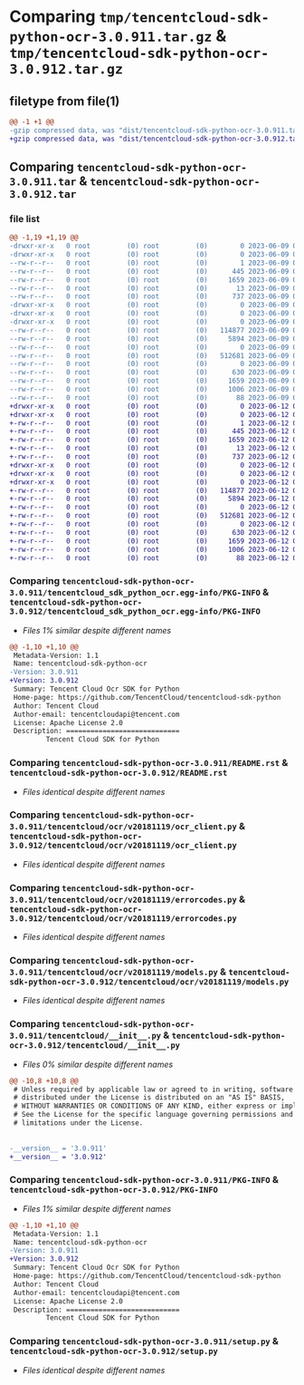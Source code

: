 # Comparing `tmp/tencentcloud-sdk-python-ocr-3.0.911.tar.gz` & `tmp/tencentcloud-sdk-python-ocr-3.0.912.tar.gz`

## filetype from file(1)

```diff
@@ -1 +1 @@
-gzip compressed data, was "dist/tencentcloud-sdk-python-ocr-3.0.911.tar", last modified: Fri Jun  9 02:24:12 2023, max compression
+gzip compressed data, was "dist/tencentcloud-sdk-python-ocr-3.0.912.tar", last modified: Mon Jun 12 03:08:50 2023, max compression
```

## Comparing `tencentcloud-sdk-python-ocr-3.0.911.tar` & `tencentcloud-sdk-python-ocr-3.0.912.tar`

### file list

```diff
@@ -1,19 +1,19 @@
-drwxr-xr-x   0 root         (0) root         (0)        0 2023-06-09 02:24:12.000000 tencentcloud-sdk-python-ocr-3.0.911/
-drwxr-xr-x   0 root         (0) root         (0)        0 2023-06-09 02:24:12.000000 tencentcloud-sdk-python-ocr-3.0.911/tencentcloud_sdk_python_ocr.egg-info/
--rw-r--r--   0 root         (0) root         (0)        1 2023-06-09 02:24:12.000000 tencentcloud-sdk-python-ocr-3.0.911/tencentcloud_sdk_python_ocr.egg-info/dependency_links.txt
--rw-r--r--   0 root         (0) root         (0)      445 2023-06-09 02:24:12.000000 tencentcloud-sdk-python-ocr-3.0.911/tencentcloud_sdk_python_ocr.egg-info/SOURCES.txt
--rw-r--r--   0 root         (0) root         (0)     1659 2023-06-09 02:24:12.000000 tencentcloud-sdk-python-ocr-3.0.911/tencentcloud_sdk_python_ocr.egg-info/PKG-INFO
--rw-r--r--   0 root         (0) root         (0)       13 2023-06-09 02:24:12.000000 tencentcloud-sdk-python-ocr-3.0.911/tencentcloud_sdk_python_ocr.egg-info/top_level.txt
--rw-r--r--   0 root         (0) root         (0)      737 2023-06-09 02:24:12.000000 tencentcloud-sdk-python-ocr-3.0.911/README.rst
-drwxr-xr-x   0 root         (0) root         (0)        0 2023-06-09 02:24:12.000000 tencentcloud-sdk-python-ocr-3.0.911/tencentcloud/
-drwxr-xr-x   0 root         (0) root         (0)        0 2023-06-09 02:24:12.000000 tencentcloud-sdk-python-ocr-3.0.911/tencentcloud/ocr/
-drwxr-xr-x   0 root         (0) root         (0)        0 2023-06-09 02:24:12.000000 tencentcloud-sdk-python-ocr-3.0.911/tencentcloud/ocr/v20181119/
--rw-r--r--   0 root         (0) root         (0)   114877 2023-06-09 02:24:12.000000 tencentcloud-sdk-python-ocr-3.0.911/tencentcloud/ocr/v20181119/ocr_client.py
--rw-r--r--   0 root         (0) root         (0)     5894 2023-06-09 02:24:12.000000 tencentcloud-sdk-python-ocr-3.0.911/tencentcloud/ocr/v20181119/errorcodes.py
--rw-r--r--   0 root         (0) root         (0)        0 2023-06-09 02:24:12.000000 tencentcloud-sdk-python-ocr-3.0.911/tencentcloud/ocr/v20181119/__init__.py
--rw-r--r--   0 root         (0) root         (0)   512681 2023-06-09 02:24:12.000000 tencentcloud-sdk-python-ocr-3.0.911/tencentcloud/ocr/v20181119/models.py
--rw-r--r--   0 root         (0) root         (0)        0 2023-06-09 02:24:12.000000 tencentcloud-sdk-python-ocr-3.0.911/tencentcloud/ocr/__init__.py
--rw-r--r--   0 root         (0) root         (0)      630 2023-06-09 02:24:12.000000 tencentcloud-sdk-python-ocr-3.0.911/tencentcloud/__init__.py
--rw-r--r--   0 root         (0) root         (0)     1659 2023-06-09 02:24:12.000000 tencentcloud-sdk-python-ocr-3.0.911/PKG-INFO
--rw-r--r--   0 root         (0) root         (0)     1006 2023-06-09 02:24:12.000000 tencentcloud-sdk-python-ocr-3.0.911/setup.py
--rw-r--r--   0 root         (0) root         (0)       88 2023-06-09 02:24:12.000000 tencentcloud-sdk-python-ocr-3.0.911/setup.cfg
+drwxr-xr-x   0 root         (0) root         (0)        0 2023-06-12 03:08:50.000000 tencentcloud-sdk-python-ocr-3.0.912/
+drwxr-xr-x   0 root         (0) root         (0)        0 2023-06-12 03:08:50.000000 tencentcloud-sdk-python-ocr-3.0.912/tencentcloud_sdk_python_ocr.egg-info/
+-rw-r--r--   0 root         (0) root         (0)        1 2023-06-12 03:08:50.000000 tencentcloud-sdk-python-ocr-3.0.912/tencentcloud_sdk_python_ocr.egg-info/dependency_links.txt
+-rw-r--r--   0 root         (0) root         (0)      445 2023-06-12 03:08:50.000000 tencentcloud-sdk-python-ocr-3.0.912/tencentcloud_sdk_python_ocr.egg-info/SOURCES.txt
+-rw-r--r--   0 root         (0) root         (0)     1659 2023-06-12 03:08:50.000000 tencentcloud-sdk-python-ocr-3.0.912/tencentcloud_sdk_python_ocr.egg-info/PKG-INFO
+-rw-r--r--   0 root         (0) root         (0)       13 2023-06-12 03:08:50.000000 tencentcloud-sdk-python-ocr-3.0.912/tencentcloud_sdk_python_ocr.egg-info/top_level.txt
+-rw-r--r--   0 root         (0) root         (0)      737 2023-06-12 03:08:50.000000 tencentcloud-sdk-python-ocr-3.0.912/README.rst
+drwxr-xr-x   0 root         (0) root         (0)        0 2023-06-12 03:08:50.000000 tencentcloud-sdk-python-ocr-3.0.912/tencentcloud/
+drwxr-xr-x   0 root         (0) root         (0)        0 2023-06-12 03:08:50.000000 tencentcloud-sdk-python-ocr-3.0.912/tencentcloud/ocr/
+drwxr-xr-x   0 root         (0) root         (0)        0 2023-06-12 03:08:50.000000 tencentcloud-sdk-python-ocr-3.0.912/tencentcloud/ocr/v20181119/
+-rw-r--r--   0 root         (0) root         (0)   114877 2023-06-12 03:08:50.000000 tencentcloud-sdk-python-ocr-3.0.912/tencentcloud/ocr/v20181119/ocr_client.py
+-rw-r--r--   0 root         (0) root         (0)     5894 2023-06-12 03:08:50.000000 tencentcloud-sdk-python-ocr-3.0.912/tencentcloud/ocr/v20181119/errorcodes.py
+-rw-r--r--   0 root         (0) root         (0)        0 2023-06-12 03:08:50.000000 tencentcloud-sdk-python-ocr-3.0.912/tencentcloud/ocr/v20181119/__init__.py
+-rw-r--r--   0 root         (0) root         (0)   512681 2023-06-12 03:08:50.000000 tencentcloud-sdk-python-ocr-3.0.912/tencentcloud/ocr/v20181119/models.py
+-rw-r--r--   0 root         (0) root         (0)        0 2023-06-12 03:08:50.000000 tencentcloud-sdk-python-ocr-3.0.912/tencentcloud/ocr/__init__.py
+-rw-r--r--   0 root         (0) root         (0)      630 2023-06-12 03:08:50.000000 tencentcloud-sdk-python-ocr-3.0.912/tencentcloud/__init__.py
+-rw-r--r--   0 root         (0) root         (0)     1659 2023-06-12 03:08:50.000000 tencentcloud-sdk-python-ocr-3.0.912/PKG-INFO
+-rw-r--r--   0 root         (0) root         (0)     1006 2023-06-12 03:08:50.000000 tencentcloud-sdk-python-ocr-3.0.912/setup.py
+-rw-r--r--   0 root         (0) root         (0)       88 2023-06-12 03:08:50.000000 tencentcloud-sdk-python-ocr-3.0.912/setup.cfg
```

### Comparing `tencentcloud-sdk-python-ocr-3.0.911/tencentcloud_sdk_python_ocr.egg-info/PKG-INFO` & `tencentcloud-sdk-python-ocr-3.0.912/tencentcloud_sdk_python_ocr.egg-info/PKG-INFO`

 * *Files 1% similar despite different names*

```diff
@@ -1,10 +1,10 @@
 Metadata-Version: 1.1
 Name: tencentcloud-sdk-python-ocr
-Version: 3.0.911
+Version: 3.0.912
 Summary: Tencent Cloud Ocr SDK for Python
 Home-page: https://github.com/TencentCloud/tencentcloud-sdk-python
 Author: Tencent Cloud
 Author-email: tencentcloudapi@tencent.com
 License: Apache License 2.0
 Description: ============================
         Tencent Cloud SDK for Python
```

### Comparing `tencentcloud-sdk-python-ocr-3.0.911/README.rst` & `tencentcloud-sdk-python-ocr-3.0.912/README.rst`

 * *Files identical despite different names*

### Comparing `tencentcloud-sdk-python-ocr-3.0.911/tencentcloud/ocr/v20181119/ocr_client.py` & `tencentcloud-sdk-python-ocr-3.0.912/tencentcloud/ocr/v20181119/ocr_client.py`

 * *Files identical despite different names*

### Comparing `tencentcloud-sdk-python-ocr-3.0.911/tencentcloud/ocr/v20181119/errorcodes.py` & `tencentcloud-sdk-python-ocr-3.0.912/tencentcloud/ocr/v20181119/errorcodes.py`

 * *Files identical despite different names*

### Comparing `tencentcloud-sdk-python-ocr-3.0.911/tencentcloud/ocr/v20181119/models.py` & `tencentcloud-sdk-python-ocr-3.0.912/tencentcloud/ocr/v20181119/models.py`

 * *Files identical despite different names*

### Comparing `tencentcloud-sdk-python-ocr-3.0.911/tencentcloud/__init__.py` & `tencentcloud-sdk-python-ocr-3.0.912/tencentcloud/__init__.py`

 * *Files 0% similar despite different names*

```diff
@@ -10,8 +10,8 @@
 # Unless required by applicable law or agreed to in writing, software
 # distributed under the License is distributed on an "AS IS" BASIS,
 # WITHOUT WARRANTIES OR CONDITIONS OF ANY KIND, either express or implied.
 # See the License for the specific language governing permissions and
 # limitations under the License.
 
 
-__version__ = '3.0.911'
+__version__ = '3.0.912'
```

### Comparing `tencentcloud-sdk-python-ocr-3.0.911/PKG-INFO` & `tencentcloud-sdk-python-ocr-3.0.912/PKG-INFO`

 * *Files 1% similar despite different names*

```diff
@@ -1,10 +1,10 @@
 Metadata-Version: 1.1
 Name: tencentcloud-sdk-python-ocr
-Version: 3.0.911
+Version: 3.0.912
 Summary: Tencent Cloud Ocr SDK for Python
 Home-page: https://github.com/TencentCloud/tencentcloud-sdk-python
 Author: Tencent Cloud
 Author-email: tencentcloudapi@tencent.com
 License: Apache License 2.0
 Description: ============================
         Tencent Cloud SDK for Python
```

### Comparing `tencentcloud-sdk-python-ocr-3.0.911/setup.py` & `tencentcloud-sdk-python-ocr-3.0.912/setup.py`

 * *Files identical despite different names*

